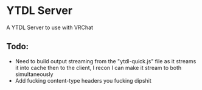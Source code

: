 # YTDL Server

A YTDL Server to use with VRChat 

## Todo:
- Need to build output streaming from the "ytdl-quick.js" file as it streams it into cache then to the client, I recon I can make it stream to both simultaneously
- Add fucking content-type headers you fucking dipshit
